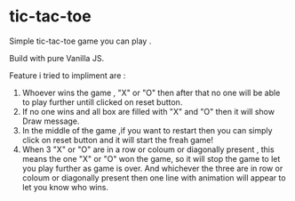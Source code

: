 # tic-tac-toe

Simple tic-tac-toe game you can play .

Build with pure Vanilla JS.

Feature i tried to impliment are :
1. Whoever wins the game , "X" or "O" then after that no one will be able to play further untill clicked on reset button.
2. If no one wins and all box are filled with "X" and "O" then it will show Draw message.
3. In the middle of the game ,if you want to restart then you can simply click on reset button and it will start the freah game!
3. When 3 "X" or "O" are in a row or coloum or diagonally present , this means the one "X" or "O" won the game, so it will stop the game to let you play further as game is over. And whichever the three are in row or coloum or diagonally  present then one line with animation will appear to let you know who wins.
